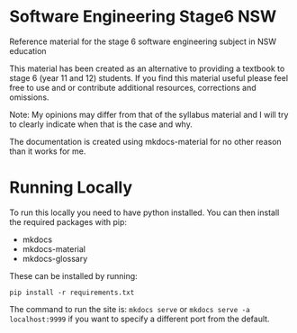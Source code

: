 # Software Engineering Stage6 NSW
Reference material for the stage 6 software engineering subject in NSW education

This material has been created as an alternative to providing a textbook to stage 6 (year 11 and 12) students. If you find this material useful please feel free to use and or contribute additional resources, corrections and omissions. 

Note: My opinions may differ from that of the syllabus material and I will try to clearly indicate when that is the case and why.

The documentation is created using mkdocs-material for no other reason than it works for me.

# Running Locally

To run this locally you need to have python installed. You can then install the required packages with pip:
- mkdocs
- mkdocs-material
- mkdocs-glossary

These can be installed by running:

```
pip install -r requirements.txt
```

The command to run the site is: `mkdocs serve` or `mkdocs serve -a localhost:9999` if you want to specify a different port from the default.

